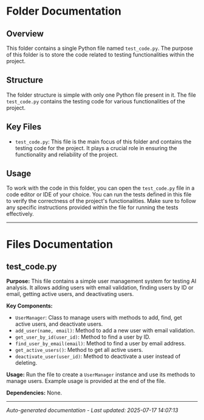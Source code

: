 # Folder Documentation

## Overview
This folder contains a single Python file named `test_code.py`. The purpose of this folder is to store the code related to testing functionalities within the project.

## Structure
The folder structure is simple with only one Python file present in it. The file `test_code.py` contains the testing code for various functionalities of the project.

## Key Files
- `test_code.py`: This file is the main focus of this folder and contains the testing code for the project. It plays a crucial role in ensuring the functionality and reliability of the project.

## Usage
To work with the code in this folder, you can open the `test_code.py` file in a code editor or IDE of your choice. You can run the tests defined in this file to verify the correctness of the project's functionalities. Make sure to follow any specific instructions provided within the file for running the tests effectively.

---

# Files Documentation

## test_code.py

**Purpose:** This file contains a simple user management system for testing AI analysis. It allows adding users with email validation, finding users by ID or email, getting active users, and deactivating users.

**Key Components:**
- `UserManager`: Class to manage users with methods to add, find, get active users, and deactivate users.
- `add_user(name, email)`: Method to add a new user with email validation.
- `get_user_by_id(user_id)`: Method to find a user by ID.
- `find_user_by_email(email)`: Method to find a user by email address.
- `get_active_users()`: Method to get all active users.
- `deactivate_user(user_id)`: Method to deactivate a user instead of deleting.

**Usage:** Run the file to create a `UserManager` instance and use its methods to manage users. Example usage is provided at the end of the file.

**Dependencies:** None.

---
*Auto-generated documentation - Last updated: 2025-07-17 14:07:13*
